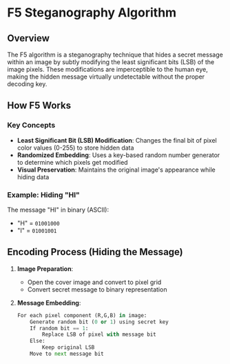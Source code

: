 # F5 Steganography Algorithm

## Overview
The F5 algorithm is a steganography technique that hides a secret message within an image by subtly modifying the least significant bits (LSB) of the image pixels. These modifications are imperceptible to the human eye, making the hidden message virtually undetectable without the proper decoding key.

## How F5 Works

### Key Concepts
- **Least Significant Bit (LSB) Modification**: Changes the final bit of pixel color values (0-255) to store hidden data
- **Randomized Embedding**: Uses a key-based random number generator to determine which pixels get modified
- **Visual Preservation**: Maintains the original image's appearance while hiding data

### Example: Hiding "HI"
The message "HI" in binary (ASCII):
- "H" = `01001000`
- "I" = `01001001`

## Encoding Process (Hiding the Message)

1. **Image Preparation**:
   - Open the cover image and convert to pixel grid
   - Convert secret message to binary representation

2. **Message Embedding**:
   ```python
   For each pixel component (R,G,B) in image:
       Generate random bit (0 or 1) using secret key
       If random bit == 1:
           Replace LSB of pixel with message bit
       Else:
           Keep original LSB
       Move to next message bit
